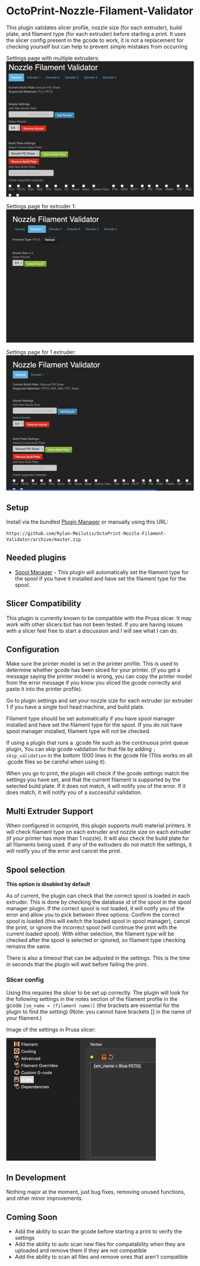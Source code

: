 # OctoPrint-Nozzle-Filament-Validator

This plugin validates slicer profile, nozzle size (for each extruder), build plate, and filament type (for each
extruder) before starting a print.
It uses the slicer config present in the gcode to work, it is not a replacement for checking yourself but can help to
prevent simple
mistakes from occurring

Settings page with multiple extruders:
![settings page](assets/img/plugins/Nozzle_Filament_Validator/settings_page_5_extruders.png)

Settings page for extruder 1:
![settings page_extruder1](assets/img/plugins/Nozzle_Filament_Validator/settings_page_extruder1.png)

Settings page for 1 extruder:
![settings page_1_extruder](assets/img/plugins/Nozzle_Filament_Validator/settings_page_1_extruder.png)

## Setup

Install via the bundled [Plugin Manager](https://docs.octoprint.org/en/master/bundledplugins/pluginmanager.html)
or manually using this URL:

    https://github.com/Rylan-Meilutis/OctoPrint-Nozzle-Filament-Validator/archive/master.zip

## Needed plugins

- [Spool Manager](https://plugins.octoprint.org/plugins/SpoolManager/) - This plugin will
  automatically set the filament type for the spool if you have it installed and have set
  the filament type for the spool.

## Slicer Compatibility

This plugin is currently known to be compatible with the Prusa slicer. 
It may work with other slicers but has not been tested. 
If you are having issues with a slicer feel free to start a discussion and I will see what I can do.

## Configuration

Make sure the printer model is set in the printer profile. This is used to determine whether gcode has been sliced for
your printer.
(if you get a message saying the printer model is wrong, you can copy the printer model from the error message if you
know you sliced the gcode correctly and paste it into the printer profile).

Go to plugin settings and set your nozzle size for each extruder (or extruder 1 if you have a single tool head machine,
and build plate.

Filament type should be set automatically if you have spool manager installed and have set
the filament type for the spool.
If you do not have spool manager installed, filament type will not be checked.

If using a plugin that runs a .gcode file such as the continuous print queue plugin, You can skip gcode validation for
that file by adding
<code>; skip_validation</code> in the bottom 1000 lines in the gcode file (This works on all .gcode files so be careful
when using it).

When you go to print, the plugin will check if the gcode settings match the settings you
have set, and that the current filament is supported by the selected build plate. If it
does not match, it will notify you of the error. If it does match, it will notify you of a
successful validation.

## Multi Extruder Support

When configured in octoprint, this plugin supports multi material printers. It will check filament type on each extruder
and nozzle size on each extruder (if your printer has more than 1 nozzle). It will also check the build plate for all
filaments being used. If any of the extruders do not match the settings, it will notify you of the error and cancel the
print.

## Spool selection

<b>This option is disabled by default</b>

As of current, the plugin can check that the correct spool is loaded in each extruder.
This is done by checking the database id of the spool in the spool manager plugin.
If the correct spool is not loaded, it will notify you of the error and allow you to pick between three options:
Confirm the correct spool is loaded (this will switch the loaded spool in spool manager),
cancel the print, or ignore the incorrect spool (will continue the print with the current loaded spool).
With either selection, the filament type will be checked after the spool is selected or ignored,
so filament type checking remains the same.

There is also a timeout that can be adjusted in the settings.
This is the time in seconds that the plugin will wait before failing the print.

### Slicer config

Using this requires the slicer to be set up correctly.
The plugin will look for the following settings in the notes section of the filament profile in the gcode
<code>[sm_name = (filament name)]</code> (the brackets are essential for the plugin to find the setting)
(Note: you cannot have brackets [] in the name of your filament.)

Image of the settings in Prusa slicer:

![Filament notes](assets/img/plugins/Nozzle_Filament_Validator/filament_notes_config.png)

## In Development

Nothing major at the moment, just bug fixes, removing unused functions, and other minor improvements.

## Coming Soon

- Add the ability to scan the gcode before starting a print to verify the settings
- Add the ability to auto scan new files for compatability when they are uploaded and remove them if they are not
  compatible
- Add the ability to scan all files and remove ones that aren't compatible

